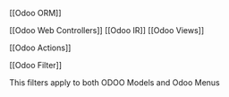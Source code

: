
[[Odoo ORM]]

[[Odoo Web Controllers]]
[[Odoo IR]]
[[Odoo Views]]

[[Odoo Actions]]

[[Odoo Filter]]



This filters apply to both ODOO Models and Odoo Menus



